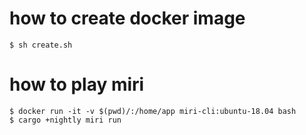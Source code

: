# how to create docker image

```shell
$ sh create.sh
```

# how to play miri

```shell
$ docker run -it -v $(pwd)/:/home/app miri-cli:ubuntu-18.04 bash
$ cargo +nightly miri run
```
